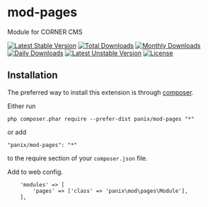 mod-pages
===========
Module for CORNER CMS

[![Latest Stable Version](https://poser.pugx.org/panix/mod-pages/v/stable)](https://packagist.org/packages/panix/mod-pages) [![Total Downloads](https://poser.pugx.org/panix/mod-pages/downloads)](https://packagist.org/packages/panix/mod-pages) [![Monthly Downloads](https://poser.pugx.org/panix/mod-pages/d/monthly)](https://packagist.org/packages/panix/mod-pages) [![Daily Downloads](https://poser.pugx.org/panix/mod-pages/d/daily)](https://packagist.org/packages/panix/mod-pages) [![Latest Unstable Version](https://poser.pugx.org/panix/mod-pages/v/unstable)](https://packagist.org/packages/panix/mod-pages) [![License](https://poser.pugx.org/panix/mod-pages/license)](https://packagist.org/packages/panix/mod-pages)


Installation
------------

The preferred way to install this extension is through [composer](http://getcomposer.org/download/).

Either run

```
php composer.phar require --prefer-dist panix/mod-pages "*"
```

or add

```
"panix/mod-pages": "*"
```

to the require section of your `composer.json` file.


Add to web config.
```
    'modules' => [
        'pages' => ['class' => 'panix\mod\pages\Module'],
    ],
```